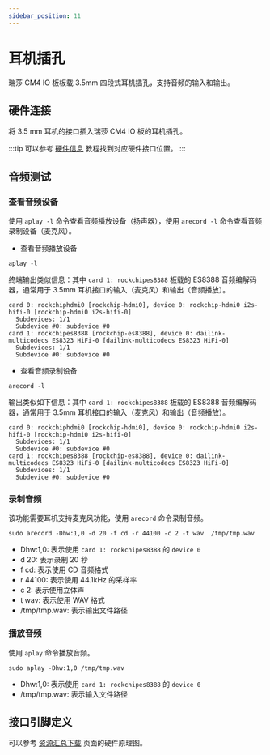 ```yaml
---
sidebar_position: 11
---
```


# 耳机插孔

瑞莎 CM4 IO 板板载 3.5mm 四段式耳机插孔，支持音频的输入和输出。

## 硬件连接

将 3.5 mm 耳机的接口插入瑞莎 CM4 IO 板的耳机插孔。

:::tip
可以参考 [硬件信息](./hardware_info.md) 教程找到对应硬件接口位置。
:::

## 音频测试

### 查看音频设备

使用 `aplay -l` 命令查看音频播放设备（扬声器），使用 `arecord -l` 命令查看音频录制设备（麦克风）。

- 查看音频播放设备

<NewCodeBlock tip="radxa@device$" type="device">

```
aplay -l
```

</NewCodeBlock>

终端输出类似信息：其中 `card 1: rockchipes8388` 板载的 ES8388 音频编解码器，通常用于 3.5mm 耳机接口的输入（麦克风）和输出（音频播放）。

```
card 0: rockchiphdmi0 [rockchip-hdmi0], device 0: rockchip-hdmi0 i2s-hifi-0 [rockchip-hdmi0 i2s-hifi-0]
  Subdevices: 1/1
  Subdevice #0: subdevice #0
card 1: rockchipes8388 [rockchip-es8388], device 0: dailink-multicodecs ES8323 HiFi-0 [dailink-multicodecs ES8323 HiFi-0]
  Subdevices: 1/1
  Subdevice #0: subdevice #0
```

- 查看音频录制设备

<NewCodeBlock tip="radxa@device$" type="device">

```
arecord -l
```

</NewCodeBlock>

输出类似如下信息：其中 `card 1: rockchipes8388` 板载的 ES8388 音频编解码器，通常用于 3.5mm 耳机接口的输入（麦克风）和输出（音频播放）。

<NewCodeBlock tip="radxa@device$" type="device">

```
card 0: rockchiphdmi0 [rockchip-hdmi0], device 0: rockchip-hdmi0 i2s-hifi-0 [rockchip-hdmi0 i2s-hifi-0]
  Subdevices: 1/1
  Subdevice #0: subdevice #0
card 1: rockchipes8388 [rockchip-es8388], device 0: dailink-multicodecs ES8323 HiFi-0 [dailink-multicodecs ES8323 HiFi-0]
  Subdevices: 1/1
  Subdevice #0: subdevice #0
```

</NewCodeBlock>

### 录制音频

该功能需要耳机支持麦克风功能，使用 `arecord` 命令录制音频。

<NewCodeBlock tip="radxa@device$" type="device">

```
sudo arecord -Dhw:1,0 -d 20 -f cd -r 44100 -c 2 -t wav  /tmp/tmp.wav
```

</NewCodeBlock>

- Dhw:1,0: 表示使用 `card 1: rockchipes8388` 的 `device 0`
- d 20: 表示录制 20 秒
- f cd: 表示使用 CD 音频格式
- r 44100: 表示使用 44.1kHz 的采样率
- c 2: 表示使用立体声
- t wav: 表示使用 WAV 格式
- /tmp/tmp.wav: 表示输出文件路径

### 播放音频

使用 `aplay` 命令播放音频。

<NewCodeBlock tip="radxa@device$" type="device">

```
sudo aplay -Dhw:1,0 /tmp/tmp.wav
```

</NewCodeBlock>

- Dhw:1,0: 表示使用 `card 1: rockchipes8388` 的 `device 0`
- /tmp/tmp.wav: 表示输入文件路径

## 接口引脚定义

可以参考 [资源汇总下载](../download.md) 页面的硬件原理图。
